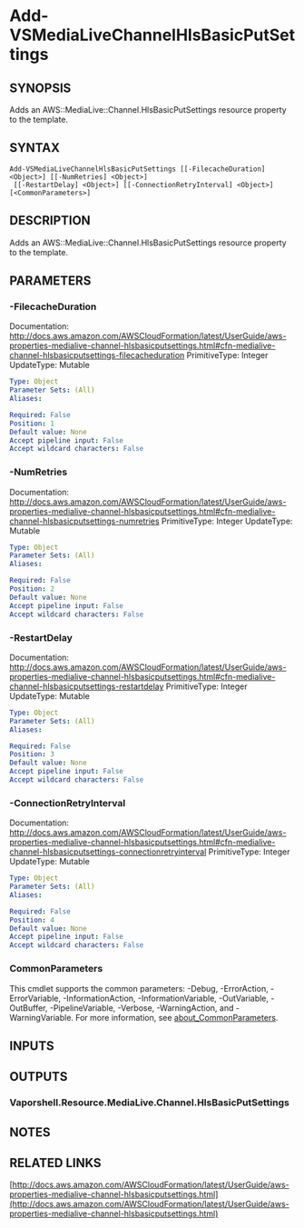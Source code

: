 # Add-VSMediaLiveChannelHlsBasicPutSettings

## SYNOPSIS
Adds an AWS::MediaLive::Channel.HlsBasicPutSettings resource property to the template.

## SYNTAX

```
Add-VSMediaLiveChannelHlsBasicPutSettings [[-FilecacheDuration] <Object>] [[-NumRetries] <Object>]
 [[-RestartDelay] <Object>] [[-ConnectionRetryInterval] <Object>] [<CommonParameters>]
```

## DESCRIPTION
Adds an AWS::MediaLive::Channel.HlsBasicPutSettings resource property to the template.

## PARAMETERS

### -FilecacheDuration
Documentation: http://docs.aws.amazon.com/AWSCloudFormation/latest/UserGuide/aws-properties-medialive-channel-hlsbasicputsettings.html#cfn-medialive-channel-hlsbasicputsettings-filecacheduration
PrimitiveType: Integer
UpdateType: Mutable

```yaml
Type: Object
Parameter Sets: (All)
Aliases:

Required: False
Position: 1
Default value: None
Accept pipeline input: False
Accept wildcard characters: False
```

### -NumRetries
Documentation: http://docs.aws.amazon.com/AWSCloudFormation/latest/UserGuide/aws-properties-medialive-channel-hlsbasicputsettings.html#cfn-medialive-channel-hlsbasicputsettings-numretries
PrimitiveType: Integer
UpdateType: Mutable

```yaml
Type: Object
Parameter Sets: (All)
Aliases:

Required: False
Position: 2
Default value: None
Accept pipeline input: False
Accept wildcard characters: False
```

### -RestartDelay
Documentation: http://docs.aws.amazon.com/AWSCloudFormation/latest/UserGuide/aws-properties-medialive-channel-hlsbasicputsettings.html#cfn-medialive-channel-hlsbasicputsettings-restartdelay
PrimitiveType: Integer
UpdateType: Mutable

```yaml
Type: Object
Parameter Sets: (All)
Aliases:

Required: False
Position: 3
Default value: None
Accept pipeline input: False
Accept wildcard characters: False
```

### -ConnectionRetryInterval
Documentation: http://docs.aws.amazon.com/AWSCloudFormation/latest/UserGuide/aws-properties-medialive-channel-hlsbasicputsettings.html#cfn-medialive-channel-hlsbasicputsettings-connectionretryinterval
PrimitiveType: Integer
UpdateType: Mutable

```yaml
Type: Object
Parameter Sets: (All)
Aliases:

Required: False
Position: 4
Default value: None
Accept pipeline input: False
Accept wildcard characters: False
```

### CommonParameters
This cmdlet supports the common parameters: -Debug, -ErrorAction, -ErrorVariable, -InformationAction, -InformationVariable, -OutVariable, -OutBuffer, -PipelineVariable, -Verbose, -WarningAction, and -WarningVariable. For more information, see [about_CommonParameters](http://go.microsoft.com/fwlink/?LinkID=113216).

## INPUTS

## OUTPUTS

### Vaporshell.Resource.MediaLive.Channel.HlsBasicPutSettings
## NOTES

## RELATED LINKS

[http://docs.aws.amazon.com/AWSCloudFormation/latest/UserGuide/aws-properties-medialive-channel-hlsbasicputsettings.html](http://docs.aws.amazon.com/AWSCloudFormation/latest/UserGuide/aws-properties-medialive-channel-hlsbasicputsettings.html)

